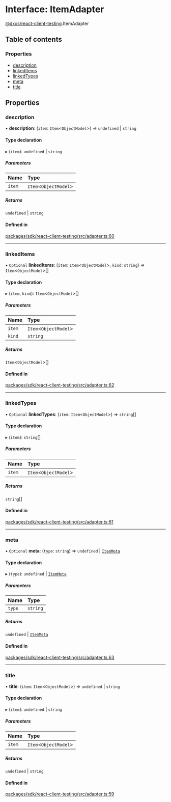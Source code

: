 # Interface: ItemAdapter

[@dxos/react-client-testing](../modules/dxos_react_client_testing.md).ItemAdapter

## Table of contents

### Properties

- [description](dxos_react_client_testing.ItemAdapter.md#description)
- [linkedItems](dxos_react_client_testing.ItemAdapter.md#linkeditems)
- [linkedTypes](dxos_react_client_testing.ItemAdapter.md#linkedtypes)
- [meta](dxos_react_client_testing.ItemAdapter.md#meta)
- [title](dxos_react_client_testing.ItemAdapter.md#title)

## Properties

### description

• **description**: (`item`: `Item`<`ObjectModel`\>) => `undefined` \| `string`

#### Type declaration

▸ (`item`): `undefined` \| `string`

##### Parameters

| Name | Type |
| :------ | :------ |
| `item` | `Item`<`ObjectModel`\> |

##### Returns

`undefined` \| `string`

#### Defined in

[packages/sdk/react-client-testing/src/adapter.ts:60](https://github.com/dxos/dxos/blob/e3b936721/packages/sdk/react-client-testing/src/adapter.ts#L60)

___

### linkedItems

• `Optional` **linkedItems**: (`item`: `Item`<`ObjectModel`\>, `kind`: `string`) => `Item`<`ObjectModel`\>[]

#### Type declaration

▸ (`item`, `kind`): `Item`<`ObjectModel`\>[]

##### Parameters

| Name | Type |
| :------ | :------ |
| `item` | `Item`<`ObjectModel`\> |
| `kind` | `string` |

##### Returns

`Item`<`ObjectModel`\>[]

#### Defined in

[packages/sdk/react-client-testing/src/adapter.ts:62](https://github.com/dxos/dxos/blob/e3b936721/packages/sdk/react-client-testing/src/adapter.ts#L62)

___

### linkedTypes

• `Optional` **linkedTypes**: (`item`: `Item`<`ObjectModel`\>) => `string`[]

#### Type declaration

▸ (`item`): `string`[]

##### Parameters

| Name | Type |
| :------ | :------ |
| `item` | `Item`<`ObjectModel`\> |

##### Returns

`string`[]

#### Defined in

[packages/sdk/react-client-testing/src/adapter.ts:61](https://github.com/dxos/dxos/blob/e3b936721/packages/sdk/react-client-testing/src/adapter.ts#L61)

___

### meta

• `Optional` **meta**: (`type`: `string`) => `undefined` \| [`ItemMeta`](../modules/dxos_react_client_testing.md#itemmeta)

#### Type declaration

▸ (`type`): `undefined` \| [`ItemMeta`](../modules/dxos_react_client_testing.md#itemmeta)

##### Parameters

| Name | Type |
| :------ | :------ |
| `type` | `string` |

##### Returns

`undefined` \| [`ItemMeta`](../modules/dxos_react_client_testing.md#itemmeta)

#### Defined in

[packages/sdk/react-client-testing/src/adapter.ts:63](https://github.com/dxos/dxos/blob/e3b936721/packages/sdk/react-client-testing/src/adapter.ts#L63)

___

### title

• **title**: (`item`: `Item`<`ObjectModel`\>) => `undefined` \| `string`

#### Type declaration

▸ (`item`): `undefined` \| `string`

##### Parameters

| Name | Type |
| :------ | :------ |
| `item` | `Item`<`ObjectModel`\> |

##### Returns

`undefined` \| `string`

#### Defined in

[packages/sdk/react-client-testing/src/adapter.ts:59](https://github.com/dxos/dxos/blob/e3b936721/packages/sdk/react-client-testing/src/adapter.ts#L59)
